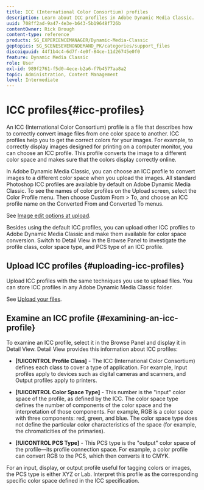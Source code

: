 ```yaml
---
title: ICC (International Color Consortium) profiles
description: Learn about ICC profiles in Adobe Dynamic Media Classic.
uuid: 708ff2ad-9a47-4e3e-b643-5b19648f726b
contentOwner: Rick Brough
content-type: reference
products: SG_EXPERIENCEMANAGER/Dynamic-Media-Classic
geptopics: SG_SCENESEVENONDEMAND_PK/categories/support_files
discoiquuid: 44f1b4c4-6d7f-4e0f-84ce-11d26745e0f0
feature: Dynamic Media Classic
role: User
exl-id: 989f2761-f5d0-4ece-b2a6-f7b4577aa8a2
topic: Administration, Content Management
level: Intermediate
---
```

# ICC profiles{#icc-profiles}

An ICC (International Color Consortium) profile is a file that describes how to correctly convert image files from one color space to another. ICC profiles help you to get the correct colors for your images. For example, to correctly display images designed for printing on a computer monitor, you can choose an ICC profile. This profile converts the image to a different color space and makes sure that the colors display correctly online.

In Adobe Dynamic Media Classic, you can choose an ICC profile to convert images to a different color space when you upload the images. All standard Photoshop ICC profiles are available by default on Adobe Dynamic Media Classic. To see the names of color profiles on the Upload screen, select the Color Profile menu. Then choose Custom From > To, and choose an ICC profile name on the Converted From and Converted To menus.

See [Image edit options at upload](image-editing-options-upload.md#image-editing-options-at-upload).

Besides using the default ICC profiles, you can upload other ICC profiles to Adobe Dynamic Media Classic and make them available for color space conversion. Switch to Detail View in the Browse Panel to investigate the profile class, color space type, and PCS type of an ICC profile.

## Upload ICC profiles {#uploading-icc-profiles}

Upload ICC profiles with the same techniques you use to upload files. You can store ICC profiles in any Adobe Dynamic Media Classic folder. 

See [Upload your files](uploading-files.md#uploading_your_files).

## Examine an ICC profile {#examining-an-icc-profile}

To examine an ICC profile, select it in the Browse Panel and display it in Detail View. Detail View provides this information about ICC profiles:

* **[!UICONTROL Profile Class]** - The ICC (International Color Consortium) defines each class to cover a type of application. For example, Input profiles apply to devices such as digital cameras and scanners, and Output profiles apply to printers.

* **[!UICONTROL Color Space Type]** - This number is the "input" color space of the profile, as defined by the ICC. The color space type defines the number of components of the color space and the interpretation of those components. For example, RGB is a color space with three components: red, green, and blue. The color space type does not define the particular color characteristics of the space (for example, the chromaticities of the primaries).

* **[!UICONTROL PCS Type]** - This PCS type is the "output" color space of the profile—its profile connection space. For example, a color profile can convert RGB to the PCS, which then converts it to CMYK.

For an input, display, or output profile useful for tagging colors or images, the PCS type is either XYZ or Lab. Interpret this profile as the corresponding specific color space defined in the ICC specification.
